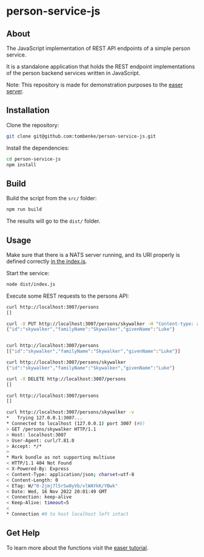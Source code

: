 person-service-js
=================

## About

The JavaScript implementation of REST API endpoints of a simple person service.

It is a standalone application that holds the REST endpoint implementations of the person backend services written in JavaScript.

Note: This repository is made for demonstration purposes to the [easer server](http://github.com/tombenke/easer).

## Installation

Clone the repository:

```bash
git clone git@github.com:tombenke/person-service-js.git
```

Install the dependencies:

```bash
cd person-service-js
npm install
```
## Build

Build the script from the `src/` folder:

```bash
npm run build
```

The results will go to the `dist/` folder.

## Usage

Make sure that there is a NATS server running, and its URI properly is defined correctly [in the index.js](https://github.com/tombenke/person-service-js/blob/038cb5d3155703fafd4753bdfa0bf765ed69b34d/index.js#L188).

Start the service:

```bash
node dist/index.js
```

Execute some REST requests to the persons API:

```bash
curl http://localhost:3007/persons
[]

curl -X PUT http://localhost:3007/persons/skywalker -H "Content-type: application/json" -d '{"id":"skywalker","familyName":"Skywalker","givenName":"Luke"}'
{"id":"skywalker","familyName":"Skywalker","givenName":"Luke"}


curl http://localhost:3007/persons
[{"id":"skywalker","familyName":"Skywalker","givenName":"Luke"}]

curl http://localhost:3007/persons/skywalker
{"id":"skywalker","familyName":"Skywalker","givenName":"Luke"}

curl -X DELETE http://localhost:3007/persons
[]

curl http://localhost:3007/persons
[]

curl http://localhost:3007/persons/skywalker -v
*   Trying 127.0.0.1:3007...
* Connected to localhost (127.0.0.1) port 3007 (#0)
> GET /persons/skywalker HTTP/1.1
> Host: localhost:3007
> User-Agent: curl/7.81.0
> Accept: */*
> 
* Mark bundle as not supporting multiuse
< HTTP/1.1 404 Not Found
< X-Powered-By: Express
< Content-Type: application/json; charset=utf-8
< Content-Length: 0
< ETag: W/"0-2jmj7l5rSw0yVb/vlWAYkK/YBwk"
< Date: Wed, 16 Nov 2022 20:01:49 GMT
< Connection: keep-alive
< Keep-Alive: timeout=5
< 
* Connection #0 to host localhost left intact
```

## Get Help

To learn more about the functions visit the [easer tutorial](http://tombenke.github.io/easer/tutorial-1).

